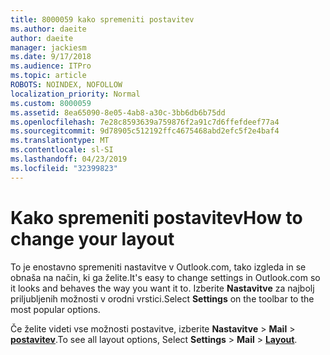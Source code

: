 ```yaml
---
title: 8000059 kako spremeniti postavitev
ms.author: daeite
author: daeite
manager: jackiesm
ms.date: 9/17/2018
ms.audience: ITPro
ms.topic: article
ROBOTS: NOINDEX, NOFOLLOW
localization_priority: Normal
ms.custom: 8000059
ms.assetid: 8ea65090-8e05-4ab8-a30c-3bb6db6b75dd
ms.openlocfilehash: 7e28c8593639a759876f2a91c7d6ffefdeef77a4
ms.sourcegitcommit: 9d78905c512192ffc4675468abd2efc5f2e4baf4
ms.translationtype: MT
ms.contentlocale: sl-SI
ms.lasthandoff: 04/23/2019
ms.locfileid: "32399823"
---
```

# <a name="how-to-change-your-layout"></a><span data-ttu-id="9771a-102">Kako spremeniti postavitev</span><span class="sxs-lookup"><span data-stu-id="9771a-102">How to change your layout</span></span>

<span data-ttu-id="9771a-103">To je enostavno spremeniti nastavitve v Outlook.com, tako izgleda in se obnaša na način, ki ga želite.</span><span class="sxs-lookup"><span data-stu-id="9771a-103">It's easy to change settings in Outlook.com so it looks and behaves the way you want it to.</span></span> <span data-ttu-id="9771a-104">Izberite **Nastavitve** za najbolj priljubljenih možnosti v orodni vrstici.</span><span class="sxs-lookup"><span data-stu-id="9771a-104">Select **Settings** on the toolbar to the most popular options.</span></span> 

<span data-ttu-id="9771a-105">Če želite videti vse možnosti postavitve, izberite **Nastavitve** > **Mail** > [**postavitev**](https://outlook.live.com/mail/options/mail/layout).</span><span class="sxs-lookup"><span data-stu-id="9771a-105">To see all layout options, Select **Settings** > **Mail** > [**Layout**](https://outlook.live.com/mail/options/mail/layout).</span></span> 
  


